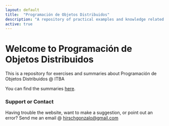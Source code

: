 ```yaml
---
layout: default
title:  "Programación de Objetos Distribuidos"
description: "A repository of practical examples and knowledge related to Programación de Objetos Distribuidos (ITBA), with the full coursework and a course summary."
active: true
---
```


# Welcome to Programación de Objetos Distribuidos

This is a repository for exercises and summaries about Programación de Objetos Distribuidos @ ITBA

You can find the summaries [here](resumen/resumen.md).

### Support or Contact

Having trouble the website, want to make a suggestion, or point out an error? Send me an email @ <hirschgonzalo@gmail.com>
